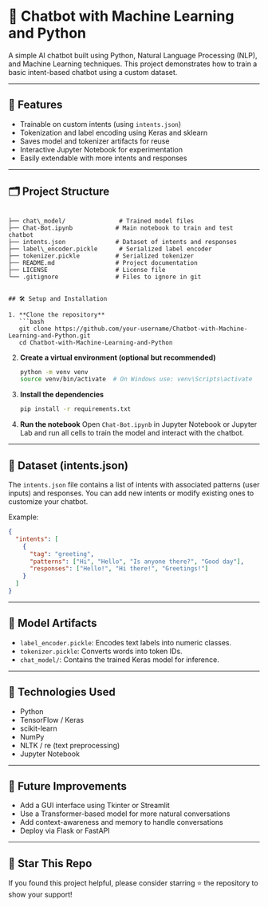 # 🤖 Chatbot with Machine Learning and Python

A simple AI chatbot built using Python, Natural Language Processing (NLP), and Machine Learning techniques. This project demonstrates how to train a basic intent-based chatbot using a custom dataset.

---

## 🧠 Features

- Trainable on custom intents (using `intents.json`)
- Tokenization and label encoding using Keras and sklearn
- Saves model and tokenizer artifacts for reuse
- Interactive Jupyter Notebook for experimentation
- Easily extendable with more intents and responses

---

## 🗂️ Project Structure
```

├── chat\_model/               # Trained model files
├── Chat-Bot.ipynb            # Main notebook to train and test chatbot
├── intents.json              # Dataset of intents and responses
├── label\_encoder.pickle      # Serialized label encoder
├── tokenizer.pickle          # Serialized tokenizer
├── README.md                 # Project documentation
├── LICENSE                   # License file
└── .gitignore                # Files to ignore in git


## 🛠️ Setup and Installation

1. **Clone the repository**
   ```bash
   git clone https://github.com/your-username/Chatbot-with-Machine-Learning-and-Python.git
   cd Chatbot-with-Machine-Learning-and-Python
````

2. **Create a virtual environment (optional but recommended)**

   ```bash
   python -m venv venv
   source venv/bin/activate  # On Windows use: venv\Scripts\activate
   ```

3. **Install the dependencies**

   ```bash
   pip install -r requirements.txt
   ```

4. **Run the notebook**
   Open `Chat-Bot.ipynb` in Jupyter Notebook or Jupyter Lab and run all cells to train the model and interact with the chatbot.

---

## 🧾 Dataset (intents.json)

The `intents.json` file contains a list of intents with associated patterns (user inputs) and responses. You can add new intents or modify existing ones to customize your chatbot.

Example:

```json
{
  "intents": [
    {
      "tag": "greeting",
      "patterns": ["Hi", "Hello", "Is anyone there?", "Good day"],
      "responses": ["Hello!", "Hi there!", "Greetings!"]
    }
  ]
}
```

---

## 🧪 Model Artifacts

* `label_encoder.pickle`: Encodes text labels into numeric classes.
* `tokenizer.pickle`: Converts words into token IDs.
* `chat_model/`: Contains the trained Keras model for inference.

---

## 🧰 Technologies Used

* Python
* TensorFlow / Keras
* scikit-learn
* NumPy
* NLTK / re (text preprocessing)
* Jupyter Notebook

---

## 🚀 Future Improvements

* Add a GUI interface using Tkinter or Streamlit
* Use a Transformer-based model for more natural conversations
* Add context-awareness and memory to handle conversations
* Deploy via Flask or FastAPI

---


## 🌟 Star This Repo

If you found this project helpful, please consider starring ⭐ the repository to show your support!

